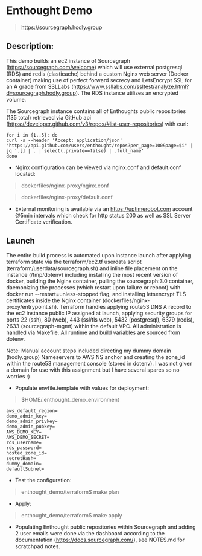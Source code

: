 # Enthought Demo

> https://sourcegraph.hodly.group

## Description:

This demo builds an ec2 instance of Sourcegraph (https://sourcegraph.com/welcome) which will use external postgresql (RDS) and redis (elasticache) behind a custom Nginx web server (Docker container) making use of perfect forward secrecy and LetsEncrypt SSL for an A grade from SSLLabs (https://www.ssllabs.com/ssltest/analyze.html?d=sourcegraph.hodly.group). The RDS instance utilizes an encrypted volume.

The Sourcegraph instance contains all of Enthoughts public repositories (135 total) retrieved via GitHub api (https://developer.github.com/v3/repos/#list-user-repositories) with curl:

```
for i in {1..5}; do
curl -s --header 'Accept: application/json' "https://api.github.com/users/enthought/repos?per_page=100&page=$i" | jq '.[] | . | select(.private==false) | .full_name'
done
```

* Nginx configuration can be viewed via nginx.conf and default.conf located:

> dockerfiles/nginx-proxy/nginx.conf

> dockerfiles/nginx-proxy/default.conf

* External monitoring is available via an https://uptimerobot.com account @5min intervals which check for http status 200 as well as SSL Server Certificate verification. 

## Launch

The entire build process is automated upon instance launch after applying terraform state via the terraform/ec2.tf userdata script (terraform/userdata/sourcegraph.sh) and inline file placement on the instance (/tmp/dotenv) including installing the most recent version of docker, building the Nginx container, pulling the sourcegraph:3.0 container, daemonizing the processes (which restart upon failure or reboot) with docker run --restart=unless-stopped flag, and installing letsencrypt TLS certificates inside the Nginx container (dockerfiles/nginx-proxy/entrypoint.sh). Terraform handles applying route53 DNS A record to the ec2 instance public IP assigned at launch, applying security groups for ports 22 (ssh), 80 (web), 443 (ssl/tls web), 5432 (postgresql), 6379 (redis), 2633 (sourcegraph-mgmt) within the default VPC. All administration is handled via Makefile. All runtime and build variables are sourced from dotenv.

Note: Manual account steps included directing my dummy domain (hodly.group) Nameservers to AWS NS anchor and creating the zone_id within the route53 management console (stored in dotenv). I was not given a domain for use with this assignment but I have several spares so no worries :)

* Populate envfile.template with values for deployment:

> $HOME/.enthought_demo_environment

```
aws_default_region=
demo_admin_key=
demo_admin_privkey=
demo_admin_pubkey=
AWS_DEMO_KEY=
AWS_DEMO_SECRET=
rds_username=
rds_password=
hosted_zone_id=
secretHash=
dummy_domain=
defaultSubnet=
```

* Test the configuration:

> enthought_demo/terraform$ make plan

* Apply:

> enthought_demo/terraform$ make apply

* Populating Enthought public repositories within Sourcegraph and adding 2 user emails were done via the dashboard according to the documentation (https://docs.sourcegraph.com/), see NOTES.md for scratchpad notes.
